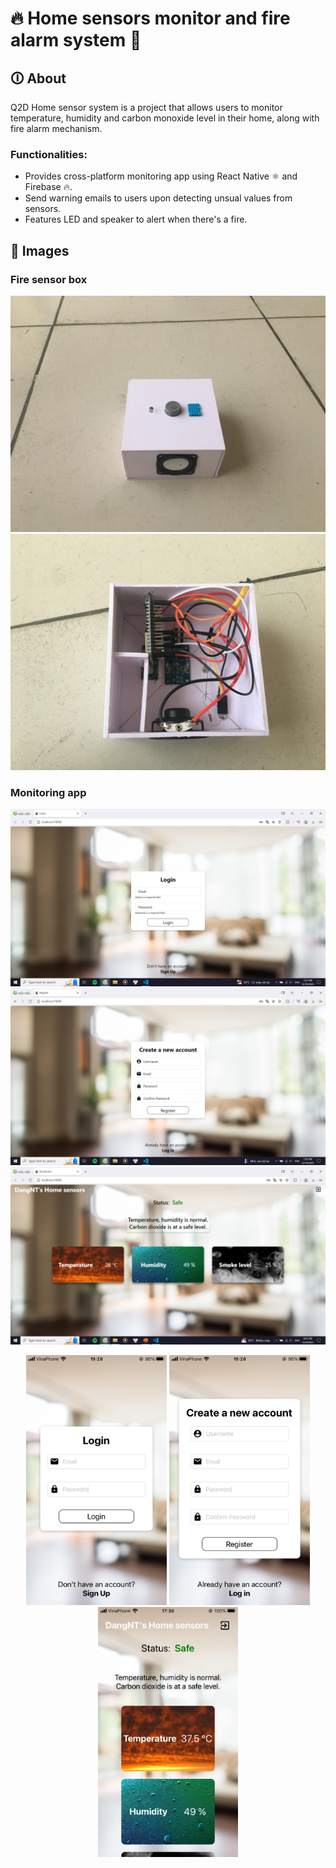 # 🔥 Home sensors monitor and fire alarm system 🚨
## 🛈 About
Q2D Home sensor system is a project that allows users to monitor temperature, humidity and carbon monoxide level in their home, along with fire alarm mechanism.

### Functionalities:
+ Provides cross-platform monitoring app using React Native ⚛️ and Firebase 🔥.
+ Send warning emails to users upon detecting unsual values from sensors.
+ Features LED and speaker to alert when there's a fire.

## 📸 Images
### Fire sensor box
![Fire sensor](/images/system_1.jpg) 
![Fire sensor interior](/images/system_2.jpg)

### Monitoring app
![Web app login](/images/app_web_login.png) 
![Web app login](/images/app_web_register.png) 
![Web app](/images/app_web.png) 

<div align="center">
  <img src="./images/app_mobile_login.jpg" height="400">
  <img src="./images/app_mobile_register.jpg" height="400">
  <img src="./images/app_mobile.jpg" height="400">
</div>